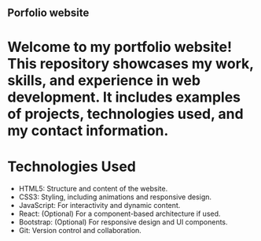 ## Porfolio website
# Welcome to my portfolio website! This repository showcases my work, skills, and experience in web development. It includes examples of projects, technologies used, and my contact information.

# Technologies Used
- HTML5: Structure and content of the website.
- CSS3: Styling, including animations and responsive design.
- JavaScript: For interactivity and dynamic content.
- React: (Optional) For a component-based architecture if used.
- Bootstrap: (Optional) For responsive design and UI components.
- Git: Version control and collaboration.
